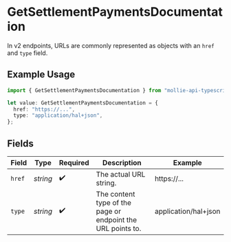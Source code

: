 # GetSettlementPaymentsDocumentation

In v2 endpoints, URLs are commonly represented as objects with an `href` and `type` field.

## Example Usage

```typescript
import { GetSettlementPaymentsDocumentation } from "mollie-api-typescript/models/operations";

let value: GetSettlementPaymentsDocumentation = {
  href: "https://...",
  type: "application/hal+json",
};
```

## Fields

| Field                                                       | Type                                                        | Required                                                    | Description                                                 | Example                                                     |
| ----------------------------------------------------------- | ----------------------------------------------------------- | ----------------------------------------------------------- | ----------------------------------------------------------- | ----------------------------------------------------------- |
| `href`                                                      | *string*                                                    | :heavy_check_mark:                                          | The actual URL string.                                      | https://...                                                 |
| `type`                                                      | *string*                                                    | :heavy_check_mark:                                          | The content type of the page or endpoint the URL points to. | application/hal+json                                        |